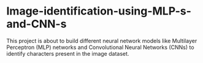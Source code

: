 # Image-identification-using-MLP-s-and-CNN-s
This project is about to build different neural network models like Multilayer Perceptron (MLP) networks and Convolutional Neural Networks (CNNs) to identify characters present in the image dataset.
